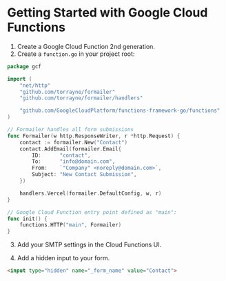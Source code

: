 # Getting Started with Google Cloud Functions

1. Create a Google Cloud Function 2nd generation.
2. Create a `function.go` in your project root:
```go
package gcf

import (
	"net/http"
	"github.com/torrayne/formailer"
	"github.com/torrayne/formailer/handlers"

	"github.com/GoogleCloudPlatform/functions-framework-go/functions"
)

// Formailer handles all form submissions
func Formailer(w http.ResponseWriter, r *http.Request) {
	contact := formailer.New("Contact")
	contact.AddEmail(formailer.Email{
		ID:      "contact",
		To:      "info@domain.com",
		From:    `"Company" <noreply@domain.com>`,
		Subject: "New Contact Submission",
	})

	handlers.Vercel(formailer.DefaultConfig, w, r)
}

// Google Cloud Function entry point defined as "main":
func init() {
	functions.HTTP("main", Formailer)
}
```

3. Add your SMTP settings in the Cloud Functions UI.

4. Add a hidden input to your form.
```html
<input type="hidden" name="_form_name" value="Contact">
```
